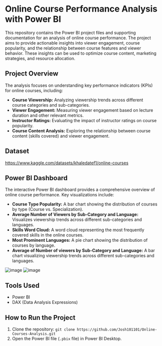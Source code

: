 # Online Course Performance Analysis with Power BI

This repository contains the Power BI project files and supporting documentation for an analysis of online course performance. The project aims to provide actionable insights into viewer engagement, course popularity, and the relationship between course features and viewer behavior.  These insights can be used to optimize course content, marketing strategies, and resource allocation.

## Project Overview

The analysis focuses on understanding key performance indicators (KPIs) for online courses, including:

* **Course Viewership:** Analyzing viewership trends across different course categories and sub-categories.
* **Viewer Engagement:** Measuring viewer engagement based on lecture duration and other relevant metrics.
* **Instructor Ratings:** Evaluating the impact of instructor ratings on course popularity.
* **Course Content Analysis:** Exploring the relationship between course content (skills covered) and viewer engagement.

## Dataset
https://www.kaggle.com/datasets/khaledatef1/online-courses

## Power BI Dashboard

The interactive Power BI dashboard provides a comprehensive overview of online course performance. Key visualizations include:

* **Course Type Popularity:** A bar chart showing the distribution of courses by type (Course vs. Specialization).
* **Average Number of Viewers by Sub-Category and Language:**  Visualizes viewership trends across different sub-categories and languages.
* **Skills Word Cloud:**  A word cloud representing the most frequently covered skills in the online courses.
* **Most Prominent Languages:** A pie chart showing the distribution of courses by language.
* **Average of Number of viewers by Sub-Category and Language:** A bar chart visualizing viewership trends across different sub-categories and languages.

![image](https://github.com/user-attachments/assets/933af7d4-8a24-4cf3-ae0d-7834d299414c)
![image](https://github.com/user-attachments/assets/a4377f47-2efc-4c5c-b322-b16bd2ba0697)


<!--
## Key Insights and Findings

[**Note:** Summarize the most important insights you discovered during your analysis.  Quantify your findings whenever possible.  Example:]

* Computer Science courses had significantly higher viewership compared to other categories, particularly in sub-categories like Python Programming and Machine Learning.
* There is a positive correlation between instructor ratings and viewer engagement. Courses with higher instructor ratings tend to have longer average lecture durations and higher viewership.
* The most prominent languages in the courses are English, Spanish, and French.

## Methodology

[**Note:** Briefly describe the steps you took to perform the analysis.  This could include data cleaning, transformation, DAX measures used, etc. Example:]

1. Data Cleaning: The dataset was cleaned to handle missing values and inconsistencies.
2. Data Modeling: A star schema was used to model the data in Power BI.
3. DAX Measures: DAX measures were created to calculate KPIs such as average viewership, average lecture duration, and engagement scores.
4. Visualization: Interactive dashboards were designed to visualize the key insights.
-->
## Tools Used

* Power BI
* DAX (Data Analysis Expressions)


## How to Run the Project

1. Clone the repository: `git clone https://github.com/Josh101101/Online-Courses-Analysis.git`
2. Open the Power BI file (`.pbix` file) in Power BI Desktop.


<!-- ## License

--- [Choose a license (e.g., MIT License)] -->
